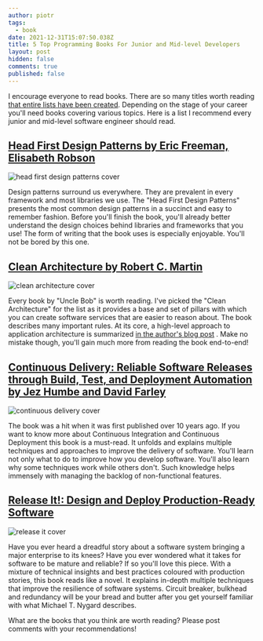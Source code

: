 ```yaml
---
author: piotr
tags:
  - book
date: 2021-12-31T15:07:50.038Z
title: 5 Top Programming Books For Junior and Mid-level Developers
layout: post
hidden: false
comments: true
published: false
---
```

I encourage everyone to read books. There are so many titles worth
reading [that entire lists have been created](https://github.com/EbookFoundation/free-programming-books). Depending on the stage of your career you'll need books covering various topics. Here is a list I
recommend every junior and mid-level software engineer should read.

## [Head First Design Patterns by Eric Freeman, Elisabeth Robson](https://www.amazon.pl/Head-First-Design-Patterns-Object-Oriented/dp/149207800X)

![head first design patterns cover](./head-first.jpeg)

Design patterns surround us everywhere. They are prevalent in every framework and most libraries we
use. The "Head First Design Patterns" presents the most common design patterns in a succinct and easy to
remember fashion. Before you'll finish the book, you'll already better understand the design choices
behind libraries and frameworks that you use!
The form of writing that the book uses is especially enjoyable. You'll not be bored by
this one.

## [Clean Architecture by Robert C. Martin](https://www.amazon.com/Clean-Architecture-Craftsmans-Software-Structure/dp/0134494164)

![clean architecture cover](./clean.jpg)

Every book by "Uncle Bob" is worth reading. I've picked the "Clean Architecture" for the list as it
provides a base and set of pillars with which you can create software services that are easier to
reason about. The book describes many important rules. At its core, a high-level approach to
application architecture is
summarized [in the author's blog post](https://blog.cleancoder.com/uncle-bob/2012/08/13/the-clean-architecture.html)
. Make no mistake though, you'll gain much more from reading the book end-to-end!

## [Continuous Delivery: Reliable Software Releases through Build, Test, and Deployment Automation by Jez Humbe and David Farley ](https://www.amazon.com/Continuous-Delivery-Deployment-Automation-Addison-Wesley/dp/0321601912)

![continuous delivery cover](./cicd.jpeg)

The book was a hit when it was first published over 10 years ago. If you want to know more about
Continuous Integration and Continuous Deployment this book is a must-read. It unfolds and explains
multiple techniques and approaches to improve the delivery of software. You'll learn not only what to do
to improve how you develop software. You'll also learn why some techniques work while others don't.
Such knowledge helps immensely with managing the backlog of non-functional features.

## [Release It!: Design and Deploy Production-Ready Software](https://www.amazon.com/Release-Design-Deploy-Production-Ready-Software/dp/1680502395)

![release it cover](./releaseit.jpg)

Have you ever heard a dreadful story about a software system bringing a major enterprise to its knees?
Have you ever wondered what it takes for software to be mature and reliable? If so you'll love
this piece. With a mixture of technical insights and best practices coloured with production stories,
this book reads like a novel. It explains in-depth multiple techniques that improve the resilience of
software systems. Circuit breaker, bulkhead and redundancy will be your bread and butter after you
get yourself familiar with what Michael T. Nygard describes.

What are the books that you think are worth reading? Please post comments with your recommendations!

